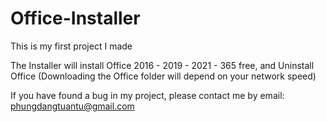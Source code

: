 # Office-Installer
This is my first project I made

The Installer will install Office 2016 - 2019 - 2021 - 365 free, and Uninstall Office
(Downloading the Office folder will depend on your network speed)

If you have found a bug in my project, please contact me by email: phungdangtuantu@gmail.com
